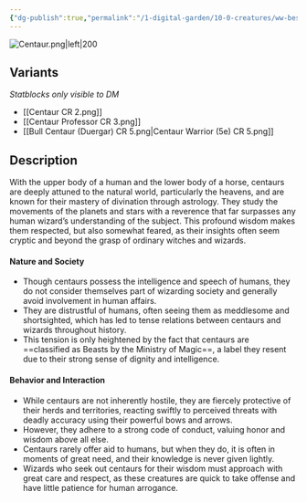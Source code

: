 ```yaml
---
{"dg-publish":true,"permalink":"/1-digital-garden/10-0-creatures/ww-bestiary/centaur/","tags":["#creature","#magical-being"]}
---
```



![Centaur.png|left|200](/img/user/1%20DIGITAL%20GARDEN/10.0%20CREATURES/(Attachments)/WW%20Bestiary/Centaur.png)
## Variants
*Statblocks only visible to DM*
- [[Centaur CR 2.png]]
- [[Centaur Professor CR 3.png]]
- [[Bull Centaur (Duergar) CR 5.png|Centaur Warrior (5e) CR 5.png]]

## Description

With the upper body of a human and the lower body of a horse, centaurs are deeply attuned to the natural world, particularly the heavens, and are known for their mastery of divination through astrology. They study the movements of the planets and stars with a reverence that far surpasses any human wizard’s understanding of the subject. This profound wisdom makes them respected, but also somewhat feared, as their insights often seem cryptic and beyond the grasp of ordinary witches and wizards.

#### Nature and Society

* Though centaurs possess the intelligence and speech of humans, they do not consider themselves part of wizarding society and generally avoid involvement in human affairs.
* They are distrustful of humans, often seeing them as meddlesome and shortsighted, which has led to tense relations between centaurs and wizards throughout history.
* This tension is only heightened by the fact that centaurs are ==classified as Beasts by the Ministry of Magic==, a label they resent due to their strong sense of dignity and intelligence.

#### Behavior and Interaction

* While centaurs are not inherently hostile, they are fiercely protective of their herds and territories, reacting swiftly to perceived threats with deadly accuracy using their powerful bows and arrows.
* However, they adhere to a strong code of conduct, valuing honor and wisdom above all else.
* Centaurs rarely offer aid to humans, but when they do, it is often in moments of great need, and their knowledge is never given lightly.
* Wizards who seek out centaurs for their wisdom must approach with great care and respect, as these creatures are quick to take offense and have little patience for human arrogance.
